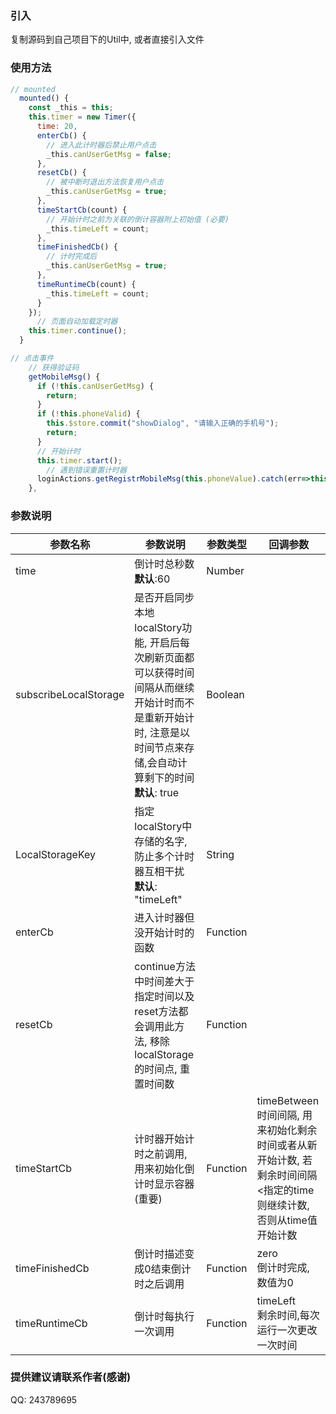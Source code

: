 ### 引入

复制源码到自己项目下的Util中, 或者直接引入文件

### 使用方法

```javascript
// mounted
  mounted() {
    const _this = this;
    this.timer = new Timer({
      time: 20,
      enterCb() {
        // 进入此计时器后禁止用户点击
        _this.canUserGetMsg = false;
      },
      resetCb() {
        // 被中断时退出方法恢复用户点击
        _this.canUserGetMsg = true;
      },
      timeStartCb(count) {
        // 开始计时之前为关联的倒计容器附上初始值 (必要)
        _this.timeLeft = count;
      },
      timeFinishedCb() {
        // 计时完成后
        _this.canUserGetMsg = true;
      },
      timeRuntimeCb(count) {
        _this.timeLeft = count;
      }
    });
      // 页面自动加载定时器
    this.timer.continue();
  }

// 点击事件
    // 获得验证码
    getMobileMsg() {
      if (!this.canUserGetMsg) {
        return;
      }
      if (!this.phoneValid) {
        this.$store.commit("showDialog", "请输入正确的手机号");
        return;
      }
	  // 开始计时
      this.timer.start();
        // 遇到错误重置计时器
      loginActions.getRegistrMobileMsg(this.phoneValue).catch(err=>this.timer.reset());
    },

```



### 参数说明

| 参数名称              | 参数说明                                                     | 参数类型 | 回调参数                                                     |
| --------------------- | ------------------------------------------------------------ | -------- | ------------------------------------------------------------ |
| time                  | 倒计时总秒数 <br />**默认**:60                               | Number   |                                                              |
| subscribeLocalStorage | 是否开启同步本地localStory功能, 开启后每次刷新页面都可以获得时间间隔从而继续开始计时而不是重新开始计时, 注意是以时间节点来存储,会自动计算剩下的时间<br />**默认**: true | Boolean  |                                                              |
| LocalStorageKey       | 指定localStory中存储的名字, 防止多个计时器互相干扰<br />**默认**: "timeLeft" | String   |                                                              |
| enterCb               | 进入计时器但没开始计时的函数                                 | Function |                                                              |
| resetCb               | continue方法中时间差大于指定时间以及reset方法都会调用此方法, 移除localStorage的时间点, 重置时间数 | Function |                                                              |
| timeStartCb           | 计时器开始计时之前调用, 用来初始化倒计时显示容器(重要)       | Function | timeBetween<br />时间间隔, 用来初始化剩余时间或者从新开始计数, 若剩余时间间隔<指定的time 则继续计数, 否则从time值开始计数 |
| timeFinishedCb        | 倒计时描述变成0结束倒计时之后调用                            | Function | zero<br />倒计时完成, 数值为0                                |
| timeRuntimeCb         | 倒计时每执行一次调用                                         | Function | timeLeft<br />剩余时间,每次运行一次更改一次时间              |



### 提供建议请联系作者(感谢)

QQ: 243789695